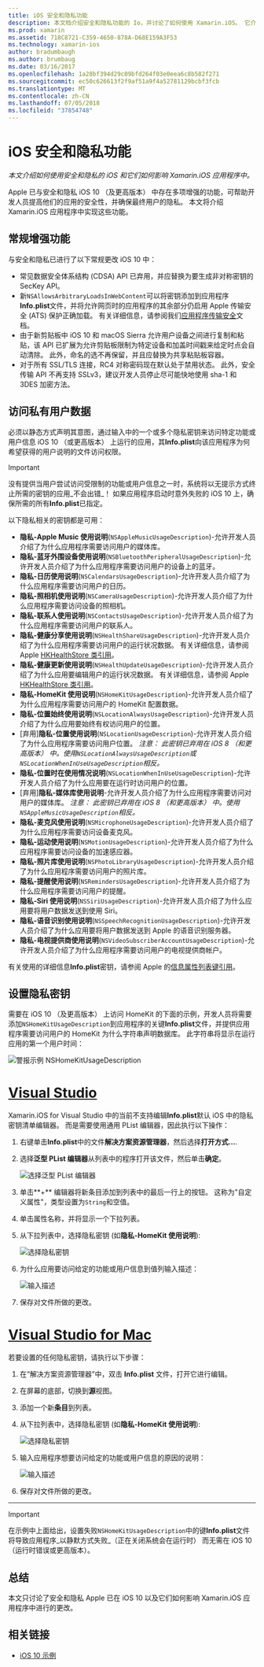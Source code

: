 ```yaml
---
title: iOS 安全和隐私功能
description: 本文档介绍安全和隐私功能的 Io，并讨论了如何使用 Xamarin.iOS。 它介绍了 iOS 10 和如何访问私有用户数据中所做的更新。
ms.prod: xamarin
ms.assetid: 718C8721-C359-4650-878A-D68E159A3F53
ms.technology: xamarin-ios
author: bradumbaugh
ms.author: brumbaug
ms.date: 03/16/2017
ms.openlocfilehash: 1a28bf394d29c09bfd264f03e0eea6c8b582f271
ms.sourcegitcommit: ec50c626613f2f9af51a9f4a52781129bcbf3fcb
ms.translationtype: MT
ms.contentlocale: zh-CN
ms.lasthandoff: 07/05/2018
ms.locfileid: "37854748"
---
```

# <a name="ios-security-and-privacy-features"></a>iOS 安全和隐私功能

_本文介绍如何使用安全和隐私的 iOS 和它们如何影响 Xamarin.iOS 应用程序中。_

Apple 已与安全和隐私 iOS 10 （及更高版本） 中存在多项增强的功能，可帮助开发人员提高他们的应用的安全性，并确保最终用户的隐私。 本文将介绍 Xamarin.iOS 应用程序中实现这些功能。
    
<a name="General-Enhancements" />

## <a name="general-enhancements"></a>常规增强功能

与安全和隐私已进行了以下常规更改 iOS 10 中：

- 常见数据安全体系结构 (CDSA) API 已弃用，并应替换为要生成非对称密钥的 SecKey API。
- 新`NSAllowsArbitraryLoadsInWebContent`可以将密钥添加到应用程序**Info.plist**文件，并将允许网页时的应用程序的其余部分仍启用 Apple 传输安全 (ATS) 保护正确加载。 有关详细信息，请参阅我们[应用程序传输安全](~/ios/app-fundamentals/ats.md)文档。
- 由于新剪贴板中 iOS 10 和 macOS Sierra 允许用户设备之间进行复制和粘贴，该 API 已扩展为允许剪贴板限制为特定设备和加盖时间戳来给定时点会自动清除。 此外，命名的选不再保留，并且应替换为共享粘贴板容器。
- 对于所有 SSL/TLS 连接，RC4 对称密码现在默认处于禁用状态。 此外，安全传输 API 不再支持 SSLv3，建议开发人员停止尽可能快地使用 sha-1 和 3DES 加密方法。

<a name="Accessing-Private-User-Data" />

## <a name="accessing-private-user-data"></a>访问私有用户数据

必须以静态方式声明其意图，通过输入中的一个或多个隐私密钥来访问特定功能或用户信息 iOS 10 （或更高版本） 上运行的应用，其**Info.plist**向该应用程序为何希望获得的用户说明的文件访问权限。

> [!IMPORTANT]
> 没有提供当用户尝试访问受限制的功能或用户信息之一时，系统将以无提示方式终止所需的密钥的应用_不会出错_！ 如果应用程序启动时意外失败的 iOS 10 上，确保所需的所有**Info.plist**已指定。

以下隐私相关的密钥都是可用：

- **隐私-Apple Music 使用说明**(`NSAppleMusicUsageDescription`)-允许开发人员介绍了为什么应用程序需要访问用户的媒体库。
- **隐私-蓝牙外围设备使用说明**(`NSBluetoothPeripheralUsageDescription`)-允许开发人员介绍了为什么应用程序需要访问用户的设备上的蓝牙。
- **隐私-日历使用说明**(`NSCalendarsUsageDescription`)-允许开发人员介绍了为什么应用程序需要访问用户的日历。
- **隐私-照相机使用说明**(`NSCameraUsageDescription`)-允许开发人员介绍了为什么应用程序需要访问设备的照相机。
- **隐私-联系人使用说明**(`NSContactsUsageDescription`)-允许开发人员介绍了为什么应用程序需要访问用户的联系人。
- **隐私-健康分享使用说明**(`NSHealthShareUsageDescription`)-允许开发人员介绍了为什么应用程序需要访问用户的运行状况数据。 有关详细信息，请参阅 Apple [HKHealthStore 类引用](https://developer.apple.com/reference/healthkit/hkhealthstore)。
- **隐私-健康更新使用说明**(`NSHealthUpdateUsageDescription`)-允许开发人员介绍了为什么应用要编辑用户的运行状况数据。 有关详细信息，请参阅 Apple [HKHealthStore 类引用](https://developer.apple.com/reference/healthkit/hkhealthstore)。
- **隐私-HomeKit 使用说明**(`NSHomeKitUsageDescription`)-允许开发人员介绍了为什么应用程序需要访问用户的 HomeKit 配置数据。
- **隐私-位置始终使用说明**(`NSLocationAlwaysUsageDescription`)-允许开发人员介绍了为什么应用要始终有权访问用户的位置。
- [弃用]**隐私-位置使用说明**(`NSLocationUsageDescription`)-允许开发人员介绍了为什么应用程序需要访问用户位置。 *注意： 此密钥已弃用在 iOS 8 （和更高版本） 中。使用`NSLocationAlwaysUsageDescription`或`NSLocationWhenInUseUsageDescription`相反。*
- **隐私-位置时在使用情况说明**(`NSLocationWhenInUseUsageDescription`)-允许开发人员介绍了为什么应用要在运行时访问用户的位置。
- [弃用]**隐私-媒体库使用说明**-允许开发人员介绍了为什么应用程序需要访问对用户的媒体库。 *注意： 此密钥已弃用在 iOS 8 （和更高版本） 中。使用`NSAppleMusicUsageDescription`相反。*
- **隐私-麦克风使用说明**(`NSMicrophoneUsageDescription`)-允许开发人员介绍了为什么应用程序需要访问设备麦克风。
- **隐私-运动使用说明**(`NSMotionUsageDescription`)-允许开发人员介绍了为什么应用程序需要访问设备的加速感应器。
- **隐私-照片库使用说明**(`NSPhotoLibraryUsageDescription`)-允许开发人员介绍了为什么应用程序需要访问用户的照片库。
- **隐私-提醒使用说明**(`NSRemindersUsageDescription`)-允许开发人员介绍了为什么应用程序需要访问用户的提醒。
- **隐私-Siri 使用说明**(`NSSiriUsageDescription`)-允许开发人员介绍了为什么应用要将用户数据发送到使用 Siri。
- **隐私-语音识别使用说明**(`NSSpeechRecognitionUsageDescription`)-允许开发人员介绍了为什么应用要将用户数据发送到 Apple 的语音识别服务器。
- **隐私-电视提供商使用说明**(`NSVideoSubscriberAccountUsageDescription`)-允许开发人员介绍了为什么应用程序需要访问用户的电视提供商帐户。

有关使用的详细信息**Info.plist**密钥，请参阅 Apple 的[信息属性列表键引用](https://developer.apple.com/library/content/documentation/General/Reference/InfoPlistKeyReference/Introduction/Introduction.html#//apple_ref/doc/uid/TP40009248-SW1)。

<a name="Setting-Privacy-Keys" />

## <a name="setting-privacy-keys"></a>设置隐私密钥

需要在 iOS 10 （及更高版本） 上访问 HomeKit 的下面的示例，开发人员将需要添加`NSHomeKitUsageDescription`到应用程序的关键**Info.plist**文件，并提供应用程序需要访问用户的 HomeKit 为什么字符串声明数据库。 此字符串将显示在运行应用的第一个用户时间：

![警报示例 NSHomeKitUsageDescription](security-privacy-images/info01.png "示例 NSHomeKitUsageDescription 警报")

# <a name="visual-studiotabvswin"></a>[Visual Studio](#tab/vswin)

Xamarin.iOS for Visual Studio 中的当前不支持编辑**Info.plist**默认 iOS 中的隐私密钥清单编辑器。 而是需要使用通用 PList 编辑器，因此执行以下操作：

1. 右键单击**Info.plist**中的文件**解决方案资源管理器**，然后选择**打开方式...**.
2. 选择**泛型 PList 编辑器**从列表中的程序打开该文件，然后单击**确定**。

    ![选择泛型 PList 编辑器](security-privacy-images/InfoEditorSelectionVs.png "选择泛型 PList 编辑器")
3. 单击**+** 编辑器将新条目添加到列表中的最后一行上的按钮。 这称为"自定义属性"，类型设置为`String`和空值。
4. 单击属性名称，并将显示一个下拉列表。
5. 从下拉列表中，选择隐私密钥 (如**隐私-HomeKit 使用说明**): 

    ![选择隐私密钥](security-privacy-images/InfoPListEditorSelectKey.png "选择隐私密钥")
6. 为什么应用要访问给定的功能或用户信息到值列输入描述： 

    ![输入描述](security-privacy-images/InfoPListSetValue.png "输入的说明")
7. 保存对文件所做的更改。

# <a name="visual-studio-for-mactabvsmac"></a>[Visual Studio for Mac](#tab/vsmac)

若要设置的任何隐私密钥，请执行以下步骤：

1. 在“解决方案资源管理器”中，双击 **Info.plist** 文件，打开它进行编辑。
2. 在屏幕的底部，切换到**源**视图。
3. 添加一个新**条目**到列表。
4. 从下拉列表中，选择隐私密钥 (如**隐私-HomeKit 使用说明**): 

    ![选择隐私密钥](security-privacy-images/info02.png "选择隐私密钥")
5. 输入应用程序想要访问给定的功能或用户信息的原因的说明： 

    ![输入描述](security-privacy-images/info03.png "输入的说明")
6. 保存对文件所做的更改。

-----

> [!IMPORTANT]
> 在示例中上面给出，设置失败`NSHomeKitUsageDescription`中的键**Info.plist**文件将导致应用程序_以静默方式失败_（正在关闭系统会在运行时） 而无需在 iOS 10 （运行时错误或更高版本）。

<a name="Summary" />

## <a name="summary"></a>总结

本文只讨论了安全和隐私 Apple 已在 iOS 10 以及它们如何影响 Xamarin.iOS 应用程序中进行的更改。

## <a name="related-links"></a>相关链接

- [iOS 10 示例](https://developer.xamarin.com/samples/ios/iOS10/)
